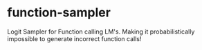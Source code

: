 # function-sampler
Logit Sampler for Function calling LM's. Making it probabilistically impossible to generate incorrect function calls!
